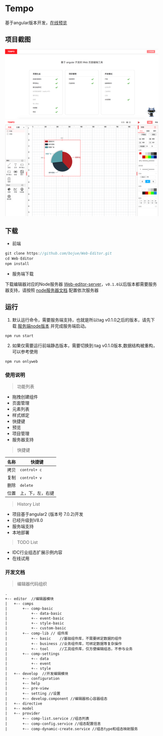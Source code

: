 # Tempo

基于angular版本开发，[在线预览](https://bojue.github.io/Web-Editor/)

## 项目截图

![功能](/src/assets/imgs/update.png)
![截图](/src/assets/imgs/project.png)


## 下载

- 前端
```javascript
git clone https://github.com/bojue/Web-Editor.git
cd Web-Editor
npm install

```

- 服务端下载

下载编辑器对应的Node服务器 [Web-editor-server](https://github.com/bojue/Web-editor-server)，` v0.1.0 `以后版本都需要服务器支持，请按照 [node服务器文档](https://github.com/bojue/Web-editor-server/blob/master/README.md) 配置依次服务器

## 运行

1. 默认运行命令，需要服务端支持，也就是所以tag v0.1.0之后的版本，请先下载 [服务端node版本](https://github.com/bojue/Web-editor-server) 并完成服务端启动。

```javascrpt
npm run start 

```
2. 如果仅需要运行前端静态版本，需要切换到:tag  v0.1.0版本,数据结构被重构，可以参考使用

```javascript
npm run onlyweb 
```

### 使用说明

> 功能列表

* 拖拽创建组件
* 页面管理
* 元素列表
* 样式绑定
* 快捷键
* 预览
* 项目管理
* 服务器支持


> 快捷键

名称|快捷键
----|----
拷贝| `control+ c`
复制| `control+ v`
删除| `delete`
位置|上，下，左，右键

> History List

- 项目基于angular2 (版本号 7.0.2)开发
- 已经升级到V8.0
- 服务端支持
- 本地部署


> TODO List

- IDC行业组态扩展示例内容
- 在线试用

### 开发文档

> 编辑器代码组织

```ASCII
.
+-- editor  //编辑器模块
|   +-- comps  
|       +-- comp-basic 
|           +-- data-basic 
|           +-- event-basic
|           +-- style-basic
|           +-- custom-basic
|       +-- comp-lib // 组件库
|           +-- basic    //基础组件库，不需要绑定数据的组件 
|           +-- business //业务组件库，可绑定数据等复杂操作
|           +-- tool     //工具组件库，仅方便编辑组态，不参与业务
|       +-- comp-settings
|           +-- data
|           +-- event
|           +-- style
|   +-- develop  //开发编辑模块
|       +-- configuration  
|       +-- help 
|       +-- pre-view
|       +-- setting //设置
|       +-- develop.component //编辑器核心容器组态
|   +-- directive 
|   +-- model 
|   +-- provider
|       +-- comp-list.service //组态列表
|       +-- comp-config.service //组态配置信息
|       +-- comp-dynamic-create.service //组态type和组态映射服务
```





